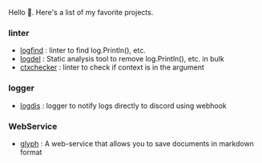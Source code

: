 
Hello 👋. Here's a list of my favorite projects.
### linter
* [logfind](https://github.com/seipan/logfind) : linter to find log.Println(), etc.
* [logdel](https://github.com/seipan/logdel) : Static analysis tool to remove log.Println(), etc. in bulk
* [ctxchecker](https://github.com/seipan/ctxchecker) : linter to check if context is in the argument


### logger
* [logdis](https://github.com/seipan/logdis) : logger to notify logs directly to discord using webhook

### WebService
* [glyph](https://github.com/Doer-org/glyph) : A web-service that allows you to save documents in markdown format 
